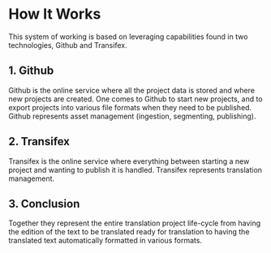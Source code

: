 # How It Works

This system of working is based on leveraging capabilities found in two technologies, Github and Transifex.

## 1. Github

Github is the online service where all the project data is stored and where new projects are created. One comes to Github to start new projects, and to export projects into various file formats when they need to be published. Github represents asset management (ingestion, segmenting, publishing).

## 2. Transifex

Transifex is the online service where everything between starting a new project and wanting to publish it is handled. Transifex represents translation management.

## 3. Conclusion

Together they represent the entire translation project life-cycle from having the edition of the text to be translated ready for translation to having the translated text automatically formatted in various formats.